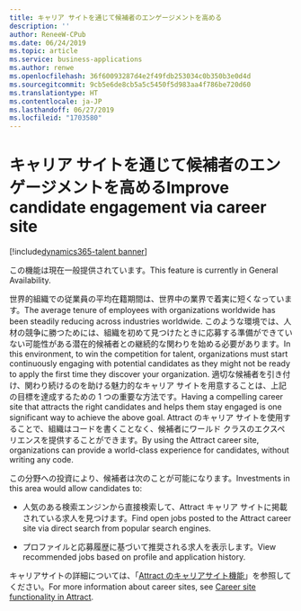 ```yaml
---
title: キャリア サイトを通じて候補者のエンゲージメントを高める
description: ''
author: ReneeW-CPub
ms.date: 06/24/2019
ms.topic: article
ms.service: business-applications
ms.author: renwe
ms.openlocfilehash: 36f60093287d4e2f49fdb253034c0b350b3e0d4d
ms.sourcegitcommit: 9cb5e6de8cb5a5c5450f5d983aa4f786be720d60
ms.translationtype: HT
ms.contentlocale: ja-JP
ms.lasthandoff: 06/27/2019
ms.locfileid: "1703580"
---
```

#  <a name="improve-candidate-engagement-via-career-site"></a><span data-ttu-id="a77cd-102">キャリア サイトを通じて候補者のエンゲージメントを高める</span><span class="sxs-lookup"><span data-stu-id="a77cd-102">Improve candidate engagement via career site</span></span> 
[!include[dynamics365-talent banner](../../includes/dynamics365-talent.md)]

<span data-ttu-id="a77cd-103">この機能は現在一般提供されています。</span><span class="sxs-lookup"><span data-stu-id="a77cd-103">This feature is currently in General Availability.</span></span>

<span data-ttu-id="a77cd-104">世界的組織での従業員の平均在籍期間は、世界中の業界で着実に短くなっています。</span><span class="sxs-lookup"><span data-stu-id="a77cd-104">The average tenure of employees with organizations worldwide has been steadily reducing across industries worldwide.</span></span> <span data-ttu-id="a77cd-105">このような環境では、人材の競争に勝つためには、組織を初めて見つけたときに応募する準備ができていない可能性がある潜在的候補者との継続的な関わりを始める必要があります。</span><span class="sxs-lookup"><span data-stu-id="a77cd-105">In this environment, to win the competition for talent, organizations must start continuously engaging with potential candidates as they might not be ready to apply the first time they discover your organization.</span></span> <span data-ttu-id="a77cd-106">適切な候補者を引き付け、関わり続けるのを助ける魅力的なキャリア サイトを用意することは、上記の目標を達成するための 1 つの重要な方法です。</span><span class="sxs-lookup"><span data-stu-id="a77cd-106">Having a compelling career site that attracts the right candidates and helps them stay engaged is one significant way to achieve the above goal.</span></span> <span data-ttu-id="a77cd-107">Attract のキャリア サイトを使用することで、組織はコードを書くことなく、候補者にワールド クラスのエクスペリエンスを提供することができます。</span><span class="sxs-lookup"><span data-stu-id="a77cd-107">By using the Attract career site, organizations can provide a world-class experience for candidates, without writing any code.</span></span>

<span data-ttu-id="a77cd-108">この分野への投資により、候補者は次のことが可能になります。</span><span class="sxs-lookup"><span data-stu-id="a77cd-108">Investments in this area would allow candidates to:</span></span>

-   <span data-ttu-id="a77cd-109">人気のある検索エンジンから直接検索して、Attract キャリア サイトに掲載されている求人を見つけます。</span><span class="sxs-lookup"><span data-stu-id="a77cd-109">Find open jobs posted to the Attract career site via direct search from popular search engines.</span></span>

-   <span data-ttu-id="a77cd-110">プロファイルと応募履歴に基づいて推奨される求人を表示します。</span><span class="sxs-lookup"><span data-stu-id="a77cd-110">View recommended jobs based on profile and application history.</span></span>

<span data-ttu-id="a77cd-111">キャリアサイトの詳細については、「[Attract のキャリアサイト機能](https://docs.microsoft.com/dynamics365/unified-operations/talent/career-site)」を参照してください。</span><span class="sxs-lookup"><span data-stu-id="a77cd-111">For more information about career sites, see [Career site functionality in Attract](https://docs.microsoft.com/dynamics365/unified-operations/talent/career-site).</span></span> 

